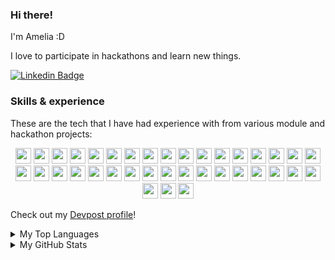 
<h3>Hi there!</h3>

<p>I&apos;m Amelia :D</p>

<!-- <div>
<p>I&apos;m Amelia, currently a 3rd year undergraduate at National University of Singapore (NUS), pursuing a Bachelor of Engineering (BEng) (Computer Engineering) with the IoT Specialization and a Minor in Business Analytics!</p> -->

<p>I love to participate in hackathons and learn new things.</p>
  
</div>

[![Linkedin Badge](https://img.shields.io/badge/linkedin-%230077B5.svg?&style=for-the-badge&logo=linkedin&logoColor=white)](https://www.linkedin.com/in/amelia-tan-07329a1a3/)


<h3>Skills &  experience</h3>
<p>These are the tech that I have had experience with from various module and hackathon projects:</p>
<p align="center">
  <!-- Languages -->
<img src="https://img.shields.io/badge/python-3776AB.svg?&style=for-the-badge&logo=python&logoColor=white" height="25"/>
<img src="https://img.shields.io/badge/Java-ED8B00?style=for-the-badge&logo=java&logoColor=white" height="25"/>
<img src="https://img.shields.io/badge/R-276DC3?style=for-the-badge&logo=r&logoColor=white" height="25"/>
<img src="https://img.shields.io/badge/C-00599C?style=for-the-badge&logo=c&logoColor=white" height="25"/>
<img src="https://img.shields.io/badge/C%2B%2B-00599C?style=for-the-badge&logo=c%2B%2B&logoColor=white" height="25"/>
<img src="https://img.shields.io/badge/C%23-239120?style=for-the-badge&logo=c-sharp&logoColor=white" height="25"/>
<img src="https://img.shields.io/badge/Go-00ADD8?style=for-the-badge&logo=go&logoColor=white" height="25"/>

  <!-- frame works -->
<img src="https://img.shields.io/badge/Django-092E20?style=for-the-badge&logo=django&logoColor=white" height="25"/>
<img src="https://img.shields.io/badge/Flask-000000?style=for-the-badge&logo=flask&logoColor=white" height="25"/>

  
  <!-- Webdev -->
<img src="https://img.shields.io/badge/HTML-239120?style=for-the-badge&logo=html5&logoColor=white" height="25"/>
<img src="https://img.shields.io/badge/CSS-239120?&style=for-the-badge&logo=css3&logoColor=white" height="25"/>
<img src="https://img.shields.io/badge/JavaScript-F7DF1E?style=for-the-badge&logo=javascript&logoColor=black" height="25"/>

<img src="https://img.shields.io/badge/Vue.js-35495E?style=for-the-badge&logo=vue.js&logoColor=4FC08D" height="25"/>
<img src="https://img.shields.io/badge/React-20232A?style=for-the-badge&logo=react&logoColor=61DAFB" height="25"/>
<img src="https://img.shields.io/badge/Node.js-43853D?style=for-the-badge&logo=node.js&logoColor=white" height="25"/>
  <img src="https://img.shields.io/badge/Express.js-404D59?style=for-the-badge" height="25"/>  
  
  <!-- App Dev -->
<img src="https://img.shields.io/badge/React_Native-20232A?style=for-the-badge&logo=react&logoColor=61DAFB" height="25"/>

<img src="https://img.shields.io/badge/-Git-black?style=for-the-badge&logo=git" height="25"/>
<img src="https://img.shields.io/badge/Markdown-000000?style=for-the-badge&logo=markdown&logoColor=white" height="25"/>


  <!-- Database -->
<img src="https://img.shields.io/badge/MySQL-00000F?style=for-the-badge&logo=mysql&logoColor=white" height="25"/>
<img src="https://img.shields.io/badge/PostgreSQL-316192?style=for-the-badge&logo=postgresql&logoColor=white" height="25"/>
<img src="https://img.shields.io/badge/MongoDB-4EA94B?style=for-the-badge&logo=mongodb&logoColor=white" height="25"/>
<img src="https://img.shields.io/badge/SQLite-07405E?style=for-the-badge&logo=sqlite&logoColor=white" height="25"/>


  <!-- Others -->
<img src="https://img.shields.io/badge/Bootstrap-563D7C?style=for-the-badge&logo=bootstrap&logoColor=white" height="25"/>
<img src="https://img.shields.io/badge/Material--UI-0081CB?style=for-the-badge&logo=material-ui&logoColor=white" height="25"/>
<img src="https://img.shields.io/badge/Unity-100000?style=for-the-badge&logo=unity&logoColor=white" height="25"/>
<img src="https://img.shields.io/badge/Microsoft_Excel-217346?style=for-the-badge&logo=microsoft-excel&logoColor=white" height="25"/>
<img src="https://img.shields.io/badge/Microsoft_PowerPoint-B7472A?style=for-the-badge&logo=microsoft-powerpoint&logoColor=white" height="25"/>
<img src="https://img.shields.io/badge/Vercel-000000?style=for-the-badge&logo=vercel&logoColor=white" height="25"/>
<img src="https://img.shields.io/badge/Twilio-F22F46?style=for-the-badge&logo=Twilio&logoColor=white" height="25"/>
<img src="https://img.shields.io/badge/Heroku-430098?style=for-the-badge&logo=heroku&logoColor=white" height="25"/>
<img src="https://img.shields.io/badge/Google_Cloud-4285F4?style=for-the-badge&logo=google-cloud&logoColor=white" height="25"/>
<img src="https://img.shields.io/badge/GitHub_Actions-2088FF?style=for-the-badge&logo=github-actions&logoColor=white" height="25"/>
<img src="https://img.shields.io/badge/TensorFlow-FF6F00?style=for-the-badge&logo=tensorflow&logoColor=white" height="25"/>
<img src="https://img.shields.io/badge/Itch.io-FA5C5C?style=for-the-badge&logo=itchdotio&logoColor=white" height="25"/>
<img src="https://img.shields.io/badge/Dart-0175C2?style=for-the-badge&logo=dart&logoColor=white" height="25"/>
<img src="https://img.shields.io/badge/Flutter-02569B?style=for-the-badge&logo=flutter&logoColor=white" height="25"/>
</p>


<!-- Skills on the way -->
<!--
<img src="https://img.shields.io/badge/Tailwind_CSS-38B2AC?style=for-the-badge&logo=tailwind-css&logoColor=white" height="25"/>
<img src="https://img.shields.io/badge/Redux-593D88?style=for-the-badge&logo=redux&logoColor=white" height="25"/>
<img src="https://img.shields.io/badge/Express.js-404D59?style=for-the-badge" height="25"/>
<img src="https://img.shields.io/badge/.NET-5C2D91?style=for-the-badge&logo=.net&logoColor=white" height="25"/>
<img src="" height="25"/>
<img src="" height="25"/>


<p align="center">
<img src="https://img.shields.io/badge/Ruby-CC342D?style=for-the-badge&logo=ruby&logoColor=white" height="25"/>



<img src="" height="25"/>
<img src="" height="25"/>
</p>
-->

<!-- Skills to learn -->
<!--
<p align="center">
<img src="https://img.shields.io/badge/.NET-5C2D91?style=for-the-badge&logo=.net&logoColor=white" height="25"/>

<img src="https://img.shields.io/badge/TypeScript-007ACC?style=for-the-badge&logo=typescript&logoColor=white" height="25"/>

<img src="https://img.shields.io/badge/PHP-777BB4?style=for-the-badge&logo=php&logoColor=white" height="25"/>
<img src="https://img.shields.io/badge/Kotlin-0095D5?&style=for-the-badge&logo=kotlin&logoColor=white" height="25"/>

<img src="https://img.shields.io/badge/Angular-DD0031?style=for-the-badge&logo=angular&logoColor=white" height="25"/>
<img src="https://img.shields.io/badge/Redux-593D88?style=for-the-badge&logo=redux&logoColor=white" height="25"/>
<img src="https://img.shields.io/badge/jQuery-0769AD?style=for-the-badge&logo=jquery&logoColor=white" height="25"/>
Google Suite?
<img src="" height="25"/>
<img src="" height="25"/>
</p>

https://dev.to/envoy_/150-badges-for-github-pnk
-->


Check out my [Devpost profile](https://devpost.com/AmeliaTYR)!

<details>

<summary>My Top Languages</summary>
  
![Amelia's Top Langs](https://github-readme-stats.vercel.app/api/top-langs/?username=ameliatyr&layout=compact&langs_count=10&theme=tokyonight)

</details>

<details>
<summary>My GitHub Stats</summary>

![Amelia's Github Stats](https://github-readme-stats.vercel.app/api?username=ameliatyr&count_private=true&theme=tokyonight)
  <img width="48%" src="https://github-readme-streak-stats.herokuapp.com/?user=ameliatyr&theme=tokyonight" />
  [![Amelia's github activity graph](https://activity-graph.herokuapp.com/graph?username=ameliatyr&theme=xcode)](https://git.io/ameliatyr)
</details>

